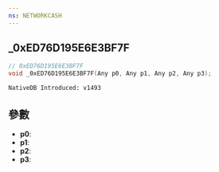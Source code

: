 ```yaml
---
ns: NETWORKCASH
---
```

## _0xED76D195E6E3BF7F

```c
// 0xED76D195E6E3BF7F
void _0xED76D195E6E3BF7F(Any p0, Any p1, Any p2, Any p3);
```

```
NativeDB Introduced: v1493
```

## 參數
* **p0**:
* **p1**:
* **p2**:
* **p3**:
